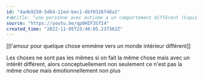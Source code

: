 ```yaml
---
id: "4adb9250-5d64-11ed-bec1-6bf0326f48a1"
#📥title: "une personne avec autisme a un comportement différent (Copie en conflit de LAPTOP-TINDR5I0 2022-11-15)"
source: "https://youtu.be/qp0HIF3SfI4"
created_time: "2022-11-05T23:48:05.237362Z"
---
```

[[l'amour pour quelque chose emmène vers un monde intérieur différent]]

Les choses ne sont pas les mêmes si on fait la même chose mais avec un intérêt différent, alors conceptuellement non seulement ce n'est pas la même chose mais émotionnellement non plus